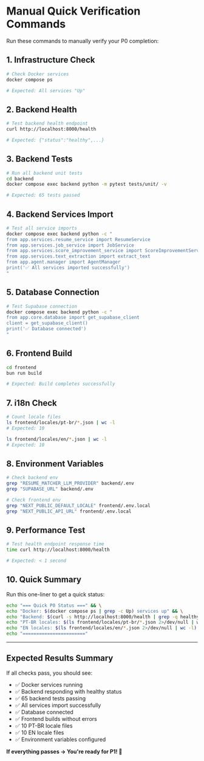 # Manual Quick Verification Commands

Run these commands to manually verify your P0 completion:

## 1. Infrastructure Check

```bash
# Check Docker services
docker compose ps

# Expected: All services "Up"
```

## 2. Backend Health

```bash
# Test backend health endpoint
curl http://localhost:8000/health

# Expected: {"status":"healthy",...}
```

## 3. Backend Tests

```bash
# Run all backend unit tests
cd backend
docker compose exec backend python -m pytest tests/unit/ -v

# Expected: 65 tests passed
```

## 4. Backend Services Import

```bash
# Test all service imports
docker compose exec backend python -c "
from app.services.resume_service import ResumeService
from app.services.job_service import JobService
from app.services.score_improvement_service import ScoreImprovementService
from app.services.text_extraction import extract_text
from app.agent.manager import AgentManager
print('✅ All services imported successfully')
"
```

## 5. Database Connection

```bash
# Test Supabase connection
docker compose exec backend python -c "
from app.core.database import get_supabase_client
client = get_supabase_client()
print('✅ Database connected')
"
```

## 6. Frontend Build

```bash
cd frontend
bun run build

# Expected: Build completes successfully
```

## 7. i18n Check

```bash
# Count locale files
ls frontend/locales/pt-br/*.json | wc -l
# Expected: 10

ls frontend/locales/en/*.json | wc -l
# Expected: 10
```

## 8. Environment Variables

```bash
# Check backend env
grep "RESUME_MATCHER_LLM_PROVIDER" backend/.env
grep "SUPABASE_URL" backend/.env

# Check frontend env
grep "NEXT_PUBLIC_DEFAULT_LOCALE" frontend/.env.local
grep "NEXT_PUBLIC_API_URL" frontend/.env.local
```

## 9. Performance Test

```bash
# Test health endpoint response time
time curl http://localhost:8000/health

# Expected: < 1 second
```

## 10. Quick Summary

Run this one-liner to get a quick status:

```bash
echo "=== Quick P0 Status ===" && \
echo "Docker: $(docker compose ps | grep -c Up) services up" && \
echo "Backend: $(curl -s http://localhost:8000/health | grep -q healthy && echo 'OK' || echo 'FAIL')" && \
echo "PT-BR locales: $(ls frontend/locales/pt-br/*.json 2>/dev/null | wc -l) files" && \
echo "EN locales: $(ls frontend/locales/en/*.json 2>/dev/null | wc -l) files" && \
echo "======================="
```

---

## Expected Results Summary

If all checks pass, you should see:

- ✅ Docker services running
- ✅ Backend responding with healthy status
- ✅ 65 backend tests passing
- ✅ All services import successfully
- ✅ Database connected
- ✅ Frontend builds without errors
- ✅ 10 PT-BR locale files
- ✅ 10 EN locale files
- ✅ Environment variables configured

**If everything passes → You're ready for P1! 🚀**
